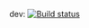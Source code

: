 dev: [![Build status](https://build.appcenter.ms/v0.1/apps/b14f7367-04fb-4b9f-9ce6-1f008a341d18/branches/dev/badge)](https://appcenter.ms)

